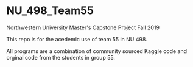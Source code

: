 # NU_498_Team55
Northwestern University Master's Capstone Project Fall 2019

This repo is for the acedemic use of team 55 in NU 498.

All programs are a combination of community sourced Kaggle code and orginal code from the students in group 55. 

